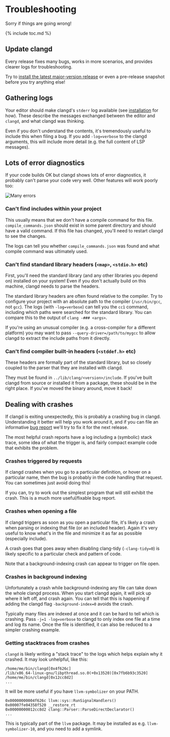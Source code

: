 # Troubleshooting

Sorry if things are going wrong!

{% include toc.md %}

## Update clangd

Every release fixes many bugs, works in more scenarios, and provides clearer
logs for troubleshooting.

Try to [install the latest major-version release][installation] or even a
pre-release snapshot before you try anything else!

## Gathering logs

Your editor should make clangd's `stderr` log available (see [installation][]
for how). These describe the messages exchanged between the editor and `clangd`,
and what clangd was thinking.

Even if you don't understand the contents, it's tremendously useful to include
this when filing a bug. If you add `-log=verbose` to the clangd arguments, this
will include more detail (e.g. the full content of LSP messages).

## Lots of error diagnostics

If your code builds OK but clangd shows lots of error diagnostics, it
probably can't parse your code very well. Other features will work poorly too:

![Many errors](screenshots/many_errors.png)

### Can't find includes within your project

This usually means that we don't have a compile command for this file.
`compile_commands.json` should exist in some parent directory and should have
a valid command. If this file has changed, you'll need to restart clangd to see
the changes.

The logs can tell you whether `compile_commands.json` was found and what compile
command was ultimately used.

### Can't find standard library headers (`<map>`, `<stdio.h>` etc)

First, you'll need the standard library (and any other libraries you depend on)
installed on your system! Even if you don't actually build on this machine,
clangd needs to parse the headers.

The standard library headers are often found relative to the compiler.
Try to configure your project with an absolute path to the compiler
(`/usr/bin/gcc`, not `gcc`).
The logs (with `-log=verbose`) can tell you the `cc1` command, including which
paths were searched for the standard library. You can compare this to the output
of `clang -### <args>`.

If you're using an unusual compiler (e.g. a cross-compiler for a different
platform) you may want to pass `--query-driver=/path/to/mygcc` to allow clangd
to extract the include paths from it directly.

### Can't find compiler built-in headers (`<stddef.h>` etc)

These headers are formally part of the standard library, but so closely coupled
to the parser that they are installed with clangd.

They must be found in `../lib/clang/<version>/include`. If you've built clangd
from source or installed it from a package, these should be in the right place.
If you've moved the binary around, move it back!

## Dealing with crashes

If clangd is exiting unexpectedly, this is probably a crashing bug in clangd.
Understanding it better will help you work around it, and if you can file an
informative [bug report][] we'll try to fix it for the next release.

The most helpful crash reports have a log including a (symbolic) stack trace,
some idea of what the trigger is, and fairly compact example code that exhibits
the problem.

### Crashes triggered by requests

If clangd crashes when you go to a particular definition, or hover on a
particular name, then the bug is probably in the code handling that request.
You can sometimes just avoid doing this!

If you can, try to work out the simplest program that will still exhibit the
crash. This is a much more useful/fixable bug report.

### Crashes when opening a file

If clangd triggers as soon as you open a particular file, it's likely a crash
when parsing or indexing that file (or an included header). Again it's very
useful to know what's in the file and minimize it as far as possible (especially
include).

A crash goes that goes away when disabling clang-tidy (`-clang-tidy=0`) is
likely specific to a particular check and pattern of code.

Note that a background-indexing crash can appear to trigger on file open.

### Crashes in background indexing

Unfortunately a crash while background-indexing any file can take down the whole
clangd process. When you start clangd again, it will pick up where it left off,
and crash again. You can tell that this is happening if adding the clangd flag
`-background-index=0` avoids the crash.

Typically many files are indexed at once and it can be hard to tell which is
crashing. Pass `-j=1 -log=verbose` to clangd to only index one file at a time
and log its name. Once the file is identified, it can also be reduced to a
simpler crashing example.

### Getting stacktraces from crashes

`clangd` is likely writing a "stack trace" to the logs which helps explain
why it crashed. It may look unhelpful, like this:

```
/home/me/bin/clangd[0x4f626c]
/lib/x86_64-linux-gnu/libpthread.so.0(+0x13520)[0x7fb6b93c3520]
/home/me/bin/clangd[0x12cc8d2]
...
```

It will be more useful if you have `llvm-symbolizer` on your PATH.

```
0x00000000004f626c llvm::sys::RunSignalHandlers()
0x00007fe04358f520 __restore_rt
0x00000000012cc8d2 clang::Parser::ParseDirectDeclarator()
...
```

This is typically part of the `llvm` package.
It may be installed as e.g. `llvm-symbolizer-10`, and you need to add a symlink.

[installation]: /installation.html
[bug report]: https://github.com/clangd/clangd/issues
